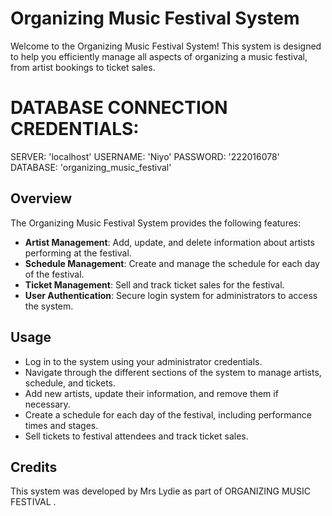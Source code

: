 

# Organizing Music Festival System

Welcome to the Organizing Music Festival System! This system is designed to help you efficiently manage all aspects of organizing a music festival, from artist bookings to ticket sales.


# DATABASE CONNECTION CREDENTIALS:

SERVER: 'localhost'
USERNAME: 'Niyo'
PASSWORD: '222016078'
DATABASE: 'organizing_music_festival'


## Overview

The Organizing Music Festival System provides the following features:

- **Artist Management**: Add, update, and delete information about artists performing at the festival.
- **Schedule Management**: Create and manage the schedule for each day of the festival.
- **Ticket Management**: Sell and track ticket sales for the festival.
- **User Authentication**: Secure login system for administrators to access the system.


## Usage


- Log in to the system using your administrator credentials.
- Navigate through the different sections of the system to manage artists, schedule, and tickets.
- Add new artists, update their information, and remove them if necessary.
- Create a schedule for each day of the festival, including performance times and stages.
- Sell tickets to festival attendees and track ticket sales.



## Credits

This system was developed by Mrs Lydie as part of ORGANIZING MUSIC FESTIVAL .


